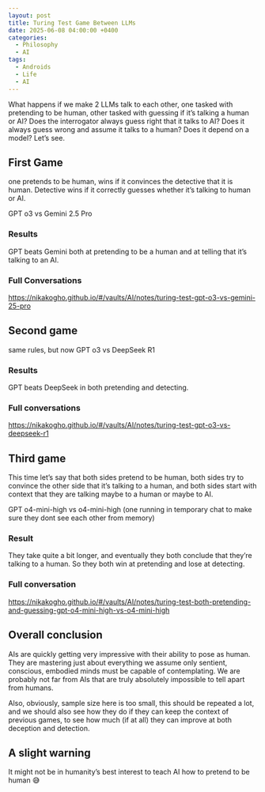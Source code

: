 ```yaml
---
layout: post
title: Turing Test Game Between LLMs
date: 2025-06-08 04:00:00 +0400
categories:
  - Philosophy
  - AI
tags:
  - Androids
  - Life
  - AI
---
```

What happens if we make 2 LLMs talk to each other, one tasked with pretending to be human, other tasked with guessing if it’s talking a human or AI? 
Does the interrogator always guess right that it talks to AI? Does it always guess wrong and assume it talks to a human? Does it depend on a model? Let’s see.

## First Game
one pretends to be human, wins if it convinces the detective that it is human.
Detective wins if it correctly guesses whether it’s talking to human or AI.

GPT o3 vs Gemini 2.5 Pro

### Results
GPT beats Gemini both at pretending to be a human and at telling that it’s talking to an AI.

### Full Conversations
https://nikakogho.github.io/#/vaults/AI/notes/turing-test-gpt-o3-vs-gemini-25-pro

## Second game
same rules, but now
GPT o3 vs DeepSeek R1

### Results
GPT beats DeepSeek in both pretending and detecting.

### Full conversations
https://nikakogho.github.io/#/vaults/AI/notes/turing-test-gpt-o3-vs-deepseek-r1

## Third game
This time let’s say that both sides pretend to be human, both sides try to convince the other side that it’s talking to a human, and both sides start with context that they are talking maybe to a human or maybe to AI.

GPT o4-mini-high vs o4-mini-high (one running in temporary chat to make sure they dont see each other from memory)

### Result
They take quite a bit longer, and eventually they both conclude that they’re talking to a human. So they both win at pretending and lose at detecting.

### Full conversation
https://nikakogho.github.io/#/vaults/AI/notes/turing-test-both-pretending-and-guessing-gpt-o4-mini-high-vs-o4-mini-high

## Overall conclusion
AIs are quickly getting very impressive with their ability to pose as human. They are mastering just about everything we assume only sentient, conscious, embodied minds must be capable of contemplating.
We are probably not far from AIs that are truly absolutely impossible to tell apart from humans.

Also, obviously, sample size here is too small, this should be repeated a lot, and we should also see how they do if they can keep the context of previous games, to see how much (if at all) they can improve at both deception and detection.

## A slight warning
It might not be in humanity’s best interest to teach AI how to pretend to be human 😅
